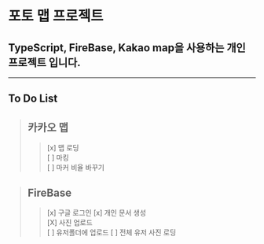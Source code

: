 # 포토 맵 프로젝트

## TypeScript, FireBase, Kakao map을 사용하는 개인 프로젝트 입니다.
<hr/>

## To Do List    

>## 카카오 맵   
>>[x] 맵 로딩   
>>[ ] 마킹   
>>[ ] 마커 비율 바꾸기

>## FireBase
>>[x] 구글 로그인 
>>[x] 개인 문서 생성  
>>[X] 사진 업로드    
>>[ ] 유저폴더에 업로드
>>[ ] 전체 유저 사진 로딩